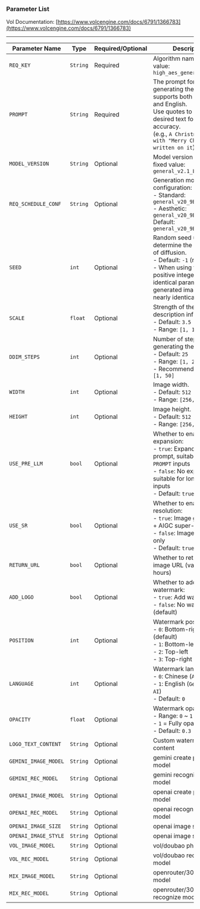 ### Parameter List

Vol Documentation: [https://www.volcengine.com/docs/6791/1366783](https://www.volcengine.com/docs/6791/1366783)

---

| Parameter Name       | Type     | Required/Optional | Description                                                                                                                                                                                                        |
|----------------------|----------|-------------------|--------------------------------------------------------------------------------------------------------------------------------------------------------------------------------------------------------------------|
| `REQ_KEY`            | `String` | Required          | Algorithm name, fixed value: `high_aes_general_v21_L`                                                                                                                                                              |
| `PROMPT`             | `String` | Required          | The prompt for generating the image, supports both Chinese and English.<br>Use quotes to enclose the desired text for higher accuracy.<br>(e.g., `A Christmas poster with "Merry Christmas" written on it`)        |
| `MODEL_VERSION`      | `String` | Optional          | Model version name, fixed value: `general_v2.1_L`                                                                                                                                                                  |
| `REQ_SCHEDULE_CONF`  | `String` | Optional          | Generation mode configuration:<br>- Standard: `general_v20_9B_rephraser`<br>- Aesthetic: `general_v20_9B_pe`<br>Default: `general_v20_9B_pe`                                                                       |
| `SEED`               | `int`    | Optional          | Random seed used to determine the initial state of diffusion.<br>- Default: `-1` (random)<br>- When using the same positive integer seed with identical parameters, the generated images will be nearly identical. |
| `SCALE`              | `float`  | Optional          | Strength of the text description influence.<br>- Default: `3.5`<br>- Range: `[1, 10]`                                                                                                                              |
| `DDIM_STEPS`         | `int`    | Optional          | Number of steps for generating the image.<br>- Default: `25`<br>- Range: `[1, 200]`<br>- Recommended range: `[1, 50]`                                                                                              |
| `WIDTH`              | `int`    | Optional          | Image width.<br>- Default: `512`<br>- Range: `[256, 768]`                                                                                                                                                          |
| `HEIGHT`             | `int`    | Optional          | Image height.<br>- Default: `512`<br>- Range: `[256, 768]`                                                                                                                                                         |
| `USE_PRE_LLM`        | `bool`   | Optional          | Whether to enable text expansion:<br>- `true`: Expands the prompt, suitable for short `PROMPT` inputs<br>- `false`: No expansion, suitable for longer `PROMPT` inputs<br>- Default: `true`                         |
| `USE_SR`             | `bool`   | Optional          | Whether to enable super-resolution:<br>- `true`: Image generation + AIGC super-resolution<br>- `false`: Image generation only<br>- Default: `true`                                                                 |
| `RETURN_URL`         | `bool`   | Optional          | Whether to return the image URL (valid for 24 hours)                                                                                                                                                               |
| `ADD_LOGO`           | `bool`   | Optional          | Whether to add a watermark:<br>- `true`: Add watermark<br>- `false`: No watermark (default)                                                                                                                        |
| `POSITION`           | `int`    | Optional          | Watermark position:<br>- `0`: Bottom-right (default)<br>- `1`: Bottom-left<br>- `2`: Top-left<br>- `3`: Top-right                                                                                                  |
| `LANGUAGE`           | `int`    | Optional          | Watermark language:<br>- `0`: Chinese (`AI生成`)<br>- `1`: English (`Generated by AI`)<br>- Default: `0`                                                                                                             |
| `OPACITY`            | `float`  | Optional          | Watermark opacity:<br>- Range: `0` ~ `1`<br>- `1` = Fully opaque<br>- Default: `0.3`                                                                                                                               |
| `LOGO_TEXT_CONTENT`  | `String` | Optional          | Custom watermark content                                                                                                                                                                                           |
| `GEMINI_IMAGE_MODEL` | `String` | Optional          | gemini create photo model                                                                                                                                                                                          |
| `GEMINI_REC_MODEL`   | `String` | Optional          | gemini recognize photo model                                                                                                                                                                                       |
| `OPENAI_IMAGE_MODEL` | `String` | Optional          | openai create photo model                                                                                                                                                                                          |
| `OPENAI_REC_MODEL`   | `String` | Optional          | openai recognize photo model                                                                                                                                                                                       |
| `OPENAI_IMAGE_SIZE`  | `String` | Optional          | openai image size                                                                                                                                                                                                  |
| `OPENAI_IMAGE_STYLE` | `String` | Optional          | openai image style                                                                                                                                                                                                 |
| `VOL_IMAGE_MODEL`    | `String` | Optional          | vol/doubao photo model                                                                                                                                                                                             |
| `VOL_REC_MODEL`      | `String` | Optional          | vol/doubao  recognize model                                                                                                                                                                                        |
| `MIX_IMAGE_MODEL`    | `String` | Optional          | openrouter/302ai photo model                                                                                                                                                                                       |
| `MIX_REC_MODEL`      | `String` | Optional          | openrouter/302ai  recognize model                                                                                                                                                                                  |

